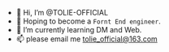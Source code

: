 - 👋 Hi, I’m @TOLIE-OFFICIAL
- 👀 Hoping to become a ```Fornt End engineer```.
- 🌱 I’m currently learning DM and Web.
- 📫 please email me tolie_official@163.com
<!---- 💞️ I’m looking to collaborate on ...--->
<!---
TOLIE-OFFICIAL/TOLIE-OFFICIAL is a ✨ special ✨ repository because its `README.md` (this file) appears on your GitHub profile.
You can click the Preview link to take a look at your changes.
--->
